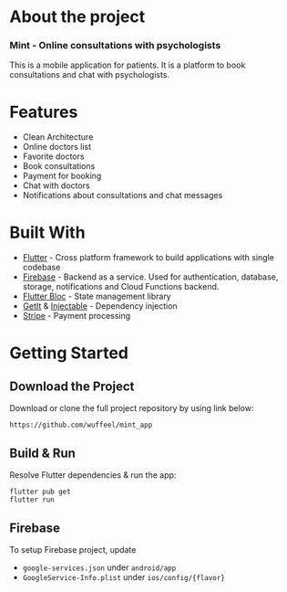 # About the project

### Mint - Online consultations with psychologists

This is a mobile application for patients. It is a platform to book
consultations and chat with psychologists.

# Features

- Clean Architecture
- Online doctors list
- Favorite doctors
- Book consultations
- Payment for booking
- Chat with doctors
- Notifications about consultations and chat messages

# Built With

- [Flutter](https://flutter.dev/) - Cross platform framework to build applications with single codebase
- [Firebase](https://firebase.google.com/) - Backend as a service. Used for authentication, database, storage,
notifications and Cloud Functions backend.
- [Flutter Bloc](https://bloclibrary.dev/) - State management library
- [GetIt](https://pub.dev/packages/get_it) & [Injectable](https://pub.dev/packages/injectable) - Dependency injection
- [Stripe](https://stripe.com/) - Payment processing

# Getting Started

## Download the Project

Download or clone the full project repository by using link below:
```
https://github.com/wuffeel/mint_app
```

## Build & Run

Resolve Flutter dependencies & run the app:
```
flutter pub get
flutter run
```

## Firebase

To setup Firebase project, update 
- `google-services.json` under `android/app`
- `GoogleService-Info.plist` under `ios/config/{flavor}`
